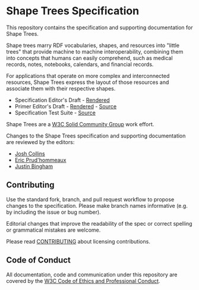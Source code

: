 

# Shape Trees Specification

This repository contains the specification and supporting documentation
for Shape Trees.

Shape trees marry RDF vocabularies, shapes, and resources into "little trees"
that provide machine to machine interoperability, combining them into concepts
that humans can easily comprehend, such as medical records, notes, notebooks,
calendars, and financial records.

For applications that operate on more complex and interconnected resources,
Shape Trees express the layout of those resources and associate them with
their respective shapes.

* Specification Editor's Draft - [Rendered](https://shapetrees.org/TR/specification/index.html)
* Primer Editor's Draft - [Rendered](https://shapetrees.org/TR/primer/index.html) - [Source](https://github.com/shapetrees/primer/)
* Specification Test Suite - [Source](https://github.com/shapetrees/test-suite)

Shape Trees are a
[W3C Solid Community Group](https://www.w3.org/community/solid/) work effort.

Changes to the Shape Trees specification and supporting documentation are
reviewed by the editors:

- [Josh Collins](https://github.com/joshdcollins)
- [Eric Prud'hommeaux](https://github.com/ericprud)
- [Justin Bingham](https://github.com/justinwb)

## Contributing

Use the standard fork, branch, and pull request workflow to propose changes
to the specification. Please make branch names informative (e.g. by including
the issue or bug number).

Editorial changes that improve the readability of the spec or correct
spelling or grammatical mistakes are welcome.

Please read [CONTRIBUTING](CONTRIBUTING.md) about licensing contributions.

## Code of Conduct

All documentation, code and communication under this repository are
covered by the
[W3C Code of Ethics and Professional Conduct](https://www.w3.org/Consortium/cepc/).
